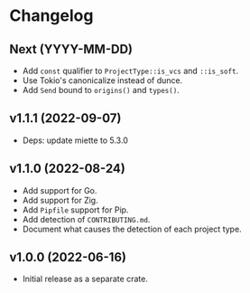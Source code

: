 # Changelog

## Next (YYYY-MM-DD)

- Add `const` qualifier to `ProjectType::is_vcs` and `::is_soft`.
- Use Tokio's canonicalize instead of dunce.
- Add `Send` bound to `origins()` and `types()`.

## v1.1.1 (2022-09-07)

- Deps: update miette to 5.3.0

## v1.1.0 (2022-08-24)

- Add support for Go.
- Add support for Zig.
- Add `Pipfile` support for Pip.
- Add detection of `CONTRIBUTING.md`.
- Document what causes the detection of each project type.

## v1.0.0 (2022-06-16)

- Initial release as a separate crate.

